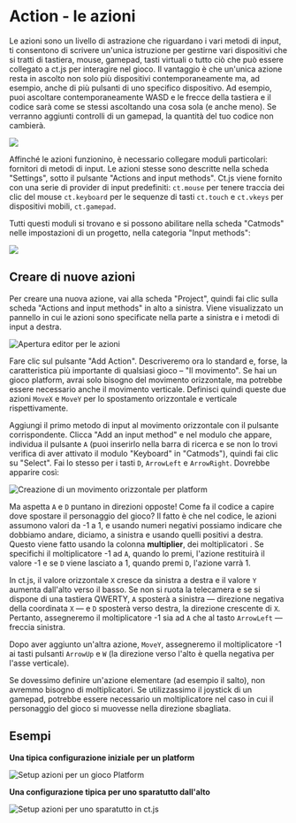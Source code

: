 # Action - le azioni

Le azioni sono un livello di astrazione che riguardano i vari metodi di input, ti consentono di scrivere un'unica istruzione per gestirne vari dispositivi che si  tratti di tastiera, mouse, gamepad, tasti virtuali o tutto ciò che può essere collegato a ct.js per interagire nel gioco. Il vantaggio è che un'unica azione resta in ascolto non solo più dispositivi contemporaneamente ma, ad esempio, anche di più pulsanti di uno specifico dispositivo. Ad esempio, puoi ascoltare contemporaneamente WASD e le frecce della tastiera e il codice sarà come se stessi ascoltando una cosa sola (e anche meno). Se verranno aggiunti controlli di un gamepad, la quantità del tuo codice non cambierà.

![](../images/actions.png)

Affinché le azioni funzionino, è necessario collegare moduli particolari: fornitori di metodi di input. Le azioni stesse sono descritte nella scheda "Settings", sotto il pulsante "Actions and input methods". Ct.js viene fornito con una serie di provider di input predefiniti: `ct.mouse` per tenere traccia dei clic del mouse `ct.keyboard` per le sequenze di tasti `ct.touch` e `ct.vkeys` per dispositivi mobili, `ct.gamepad`.

Tutti questi moduli si trovano e si possono abilitare nella scheda "Catmods" nelle impostazioni di un progetto, nella categoria "Input methods":

![](../images/actions_filterInputProviders.png)

## Creare di nuove azioni

Per creare una nuova azione, vai alla scheda "Project", quindi fai clic sulla scheda "Actions and input methods" in alto a sinistra. Viene visualizzato un pannello in cui le azioni sono specificate nella parte a sinistra e i metodi di input a destra.

![Apertura editor per le azioni](../images/actions_02.png)

Fare clic sul pulsante "Add Action". Descriveremo ora lo standard e, forse, la caratteristica più importante di qualsiasi gioco ­– "Il movimento". Se hai un gioco platform, avrai solo bisogno del movimento orizzontale, ma potrebbe essere necessario anche il movimento verticale. Definisci quindi queste due azioni `MoveX` e `MoveY` per lo spostamento orizzontale e verticale rispettivamente.

Aggiungi il primo metodo di input al movimento orizzontale con il pulsante corrispondente. Clicca "Add an input method" e nel modulo che appare, individua il pulsante `A` (puoi inserirlo nella barra di ricerca e se non lo trovi verifica di aver attivato il modulo "Keyboard" in "Catmods"), quindi fai clic su "Select". Fai lo stesso per i tasti `D`, `ArrowLeft` e `ArrowRight`. Dovrebbe apparire così:

![Creazione di un movimento orizzontale per platform](../images/actions_01.png)

Ma aspetta `A` e `D` puntano in direzioni opposte! Come fa il codice a capire dove spostare il personaggio del gioco? Il fatto è che nel codice, le azioni assumono valori da -1 a 1, e usando numeri negativi possiamo indicare che dobbiamo andare, diciamo, a sinistra e usando quelli positivi a destra. Questo viene fatto usando la colonna **multiplier**, dei moltiplicatori . Se specifichi il moltiplicatore -1 ad `A`, quando lo premi, l'azione restituirà il valore -1 e se `D` viene lasciato a 1, quando premi `D`, l'azione varrà 1.

In ct.js, il valore orizzontale `X` cresce da sinistra a destra e il valore `Y` aumenta dall'alto verso il basso. Se non si ruota la telecamera e se si dispone di una tastiera QWERTY, `A` sposterà a sinistra — direzione negativa della coordinata `X` — e `D` sposterà verso destra, la direzione crescente di `X`. Pertanto, assegneremo il moltiplicatore -1 sia ad `A` che al tasto `ArrowLeft` — freccia sinistra.

Dopo aver aggiunto un'altra azione, `MoveY`, assegneremo il moltiplicatore -1 ai tasti pulsanti `ArrowUp` e `W` (la direzione verso l'alto è quella negativa per l'asse verticale).

Se dovessimo definire un'azione elementare (ad esempio il salto), non avremmo bisogno di moltiplicatori. Se utilizzassimo il joystick di un gamepad, potrebbe essere necessario un moltiplicatore nel caso in cui il personaggio del gioco si muovesse nella direzione sbagliata.

## Esempi

**Una tipica configurazione iniziale per un platform**

![Setup azioni per un gioco Platform](../images/actions_03.png)

**Una configurazione tipica per uno sparatutto dall'alto**

![Setup azioni per uno sparatutto in ct.js](../images/actions_04.png)

